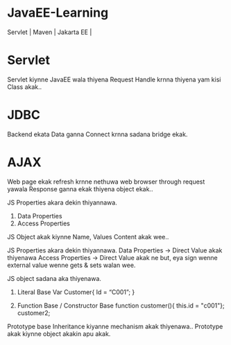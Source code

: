 # JavaEE-Learning
Servlet | Maven | Jakarta EE | 

# **Servlet**
Servlet kiynne JavaEE wala thiyena Request Handle krnna thiyena yam kisi Class akak..

# **JDBC**
Backend ekata Data ganna Connect krnna sadana bridge ekak. 

# **AJAX**
Web page ekak refresh krnne nethuwa web browser through request yawala Response ganna ekak thiyena object ekak..

JS Properties akara dekin thiyannawa.
1. Data Properties
2. Access Properties

JS Object akak kiynne Name, Values Content akak wee..

JS Properties akara dekin thiyannawa.
Data Properties → Direct Value akak thiyenawa
Access Properties → Direct Value akak ne but, eya sign wenne external value wenne gets & sets walan wee.

JS object sadana aka thiyenawa.

1. Literal Base
Var Customer{
Id = “C001”;
}

2. Function Base / Constructor Base
function customer(){ this.id = "c001"};
customer2;

Prototype base Inheritance kiyanne mechanism akak thiyenawa..
Prototype akak kiynne object akakin apu akak.
